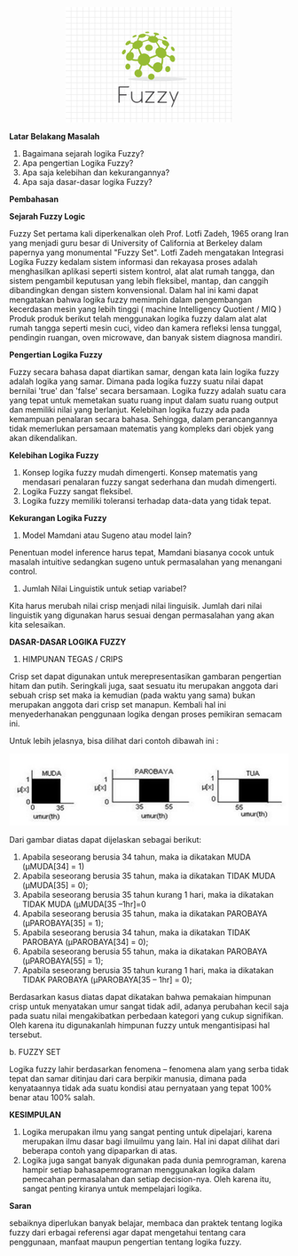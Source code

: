 <p align ="center">
<img src="../../img/pertemuan6.PNG" width="300px">
</p>

**Latar Belakang Masalah**

1. Bagaimana sejarah logika Fuzzy?
2. Apa pengertian Logika Fuzzy?
3. Apa saja kelebihan dan kekurangannya?
4. Apa saja dasar-dasar logika Fuzzy?

**Pembahasan**

**Sejarah Fuzzy Logic**

Fuzzy Set pertama kali diperkenalkan oleh Prof. Lotfi Zadeh, 1965 orang Iran yang menjadi guru besar di University of California at Berkeley dalam papernya yang monumental &quot;Fuzzy Set&quot;. Lotfi Zadeh mengatakan Integrasi Logika Fuzzy kedalam sistem informasi dan rekayasa proses adalah menghasilkan aplikasi seperti sistem kontrol, alat alat rumah tangga, dan sistem pengambil keputusan yang lebih fleksibel, mantap, dan canggih dibandingkan dengan sistem konvensional. Dalam hal ini kami dapat mengatakan bahwa logika fuzzy memimpin dalam pengembangan kecerdasan mesin yang lebih tinggi ( machine Intelligency Quotient / MIQ ) Produk produk berikut telah menggunakan logika fuzzy dalam alat alat rumah tangga seperti mesin cuci, video dan kamera refleksi lensa tunggal, pendingin ruangan, oven microwave, dan banyak sistem diagnosa mandiri.

**Pengertian Logika Fuzzy**

Fuzzy secara bahasa dapat diartikan samar, dengan kata lain logika fuzzy adalah logika yang samar. Dimana pada logika fuzzy suatu nilai dapat bernilai &#39;true&#39; dan &#39;false&#39; secara bersamaan. Logika fuzzy adalah suatu cara yang tepat untuk memetakan suatu ruang input dalam suatu ruang output dan memiliki nilai yang berlanjut. Kelebihan logika fuzzy ada pada kemampuan penalaran secara bahasa. Sehingga, dalam perancangannya tidak memerlukan persamaan matematis yang kompleks dari objek yang akan dikendalikan.

**Kelebihan Logika Fuzzy**

1. Konsep logika fuzzy mudah dimengerti. Konsep matematis yang mendasari penalaran fuzzy sangat sederhana dan mudah dimengerti.
2. Logika Fuzzy sangat fleksibel.
3. Logika fuzzy memiliki toleransi terhadap data-data yang tidak tepat.

**Kekurangan Logika Fuzzy**

1. Model Mamdani atau Sugeno atau model lain?

Penentuan model inference harus tepat, Mamdani biasanya cocok untuk masalah intuitive sedangkan sugeno untuk permasalahan yang menangani control.

1. Jumlah Nilai Linguistik untuk setiap variabel?

Kita harus merubah nilai crisp menjadi nilai linguisik. Jumlah dari nilai linguistik yang digunakan harus sesuai dengan permasalahan yang akan kita selesaikan.

**DASAR-DASAR LOGIKA FUZZY**

1. HIMPUNAN TEGAS / CRIPS

Crisp set dapat digunakan untuk merepresentasikan gambaran pengertian hitam dan putih. Seringkali juga, saat sesuatu itu merupakan anggota dari sebuah crisp set maka ia kemudian (pada waktu yang sama) bukan merupakan anggota dari crisp set manapun. Kembali hal ini menyederhanakan penggunaan logika dengan proses pemikiran semacam ini.

Untuk lebih jelasnya, bisa dilihat dari contoh dibawah ini :

<p align ="center">
<img src="../../img/pertemuan6-2.PNG" width="600px">
</p> 

Dari gambar diatas dapat dijelaskan sebagai berikut:

1. Apabila seseorang berusia 34 tahun, maka ia dikatakan MUDA (µMUDA[34] = 1)
2. Apabila seseorang berusia 35 tahun, maka ia dikatakan TIDAK MUDA (µMUDA[35] = 0);
3. Apabila seseorang berusia 35 tahun kurang 1 hari, maka ia dikatakan TIDAK MUDA (µMUDA[35 –1hr]=0
4. Apabila seseorang berusia 35 tahun, maka ia dikatakan PAROBAYA (µPAROBAYA[35] = 1);
5. Apabila seseorang berusia 34 tahun, maka ia dikatakan TIDAK PAROBAYA (µPAROBAYA[34] = 0);
6. Apabila seseorang berusia 55 tahun, maka ia dikatakan PAROBAYA (µPAROBAYA[55] = 1);
7. Apabila seseorang berusia 35 tahun kurang 1 hari, maka ia dikatakan TIDAK PAROBAYA (µPAROBAYA[35 – 1hr] = 0);

Berdasarkan kasus diatas dapat dikatakan bahwa pemakaian himpunan crisp untuk menyatakan umur sangat tidak adil, adanya perubahan kecil saja pada suatu nilai mengakibatkan perbedaan kategori yang cukup signifikan. Oleh karena itu digunakanlah himpunan fuzzy untuk mengantisipasi hal tersebut.

b. FUZZY SET

Logika fuzzy lahir berdasarkan fenomena – fenomena alam yang serba tidak tepat dan samar ditinjau dari cara berpikir manusia, dimana pada kenyataannya tidak ada suatu kondisi atau pernyataan yang tepat 100% benar atau 100% salah.

**KESIMPULAN**

1. Logika merupakan ilmu yang sangat penting untuk dipelajari, karena merupakan ilmu dasar bagi ilmuilmu yang lain. Hal ini dapat dilihat dari beberapa contoh yang dipaparkan di atas.
2. Logika juga sangat banyak digunakan pada dunia pemrograman, karena hampir setiap bahasapemrograman menggunakan logika dalam pemecahan permasalahan dan setiap decision-nya. Oleh karena itu, sangat penting kiranya untuk mempelajari logika.

**Saran**

sebaiknya diperlukan banyak belajar, membaca dan praktek tentang logika fuzzy dari erbagai referensi agar dapat mengetahui tentang cara penggunaan, manfaat maupun pengertian tentang logika fuzzy.
